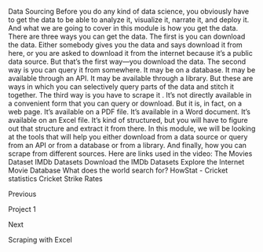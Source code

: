 Data Sourcing
Before you do any kind of data science, you obviously have to get the data to be able to analyze it, visualize it, narrate it, and deploy it.
And what we are going to cover in this module is how you get the data.
There are three ways you can get the data.
The first is you can 
download
 the data. Either somebody gives you the data and says download it from here, or you are asked to download it from the internet because it’s a public data source. But that’s the first way—you download the data.
The second way is you can 
query it
 from somewhere. It may be on a database. It may be available through an API. It may be available through a library. But these are ways in which you can selectively query parts of the data and stitch it together.
The third way is you have to 
scrape it
. It’s not directly available in a convenient form that you can query or download. But it is, in fact, on a web page. It’s available on a PDF file. It’s available in a Word document. It’s available on an Excel file. It’s kind of structured, but you will have to figure out that structure and extract it from there.
In this module, we will be looking at the tools that will help you either download from a data source or query from an API or from a database or from a library. And finally, how you can scrape from different sources.
Here are links used in the video:
The Movies Dataset
IMDb Datasets
Download the IMDb Datasets
Explore the Internet Movie Database
What does the world search for?
HowStat - Cricket statistics
Cricket Strike Rates














Previous




Project 1












Next










Scraping with Excel





